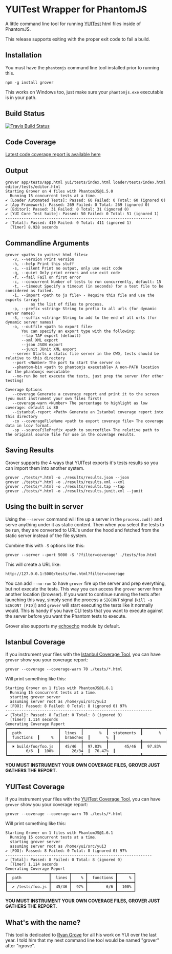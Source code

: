 YUITest Wrapper for PhantomJS
=============================

A little command line tool for running [YUITest](http://yuilibrary.com/yuitest) html
files inside of PhantomJS.

This release supports exiting with the proper exit code to fail a build.


Installation
------------

You must have the `phantomjs` command line tool installed prior to running this.

    npm -g install grover

This works on Windows too, just make sure your `phantomjs.exe` executable is in your path.

Build Status
------------

[![Travis Build Status](https://secure.travis-ci.org/yui/grover.png?branch=master)](http://travis-ci.org/yui/grover)

Code Coverage
-------------

[Latest code coverage report is available here](http://yui.github.com/grover/lib/index.html)

Output
------

    grover app/tests/app.html yui/tests/index.html loader/tests/index.html editor/tests/editor.html
    Starting Grover on 4 files with PhantomJS@1.5.0
      Running 15 concurrent tests at a time.
    ✔ [Loader Automated Tests]: Passed: 60 Failed: 0 Total: 60 (ignored 0)
    ✔ [App Framework]: Passed: 269 Failed: 0 Total: 269 (ignored 0)
    ✔ [Editor]: Passed: 31 Failed: 0 Total: 31 (ignored 0)
    ✔ [YUI Core Test Suite]: Passed: 50 Failed: 0 Total: 51 (ignored 1)
    ----------------------------------------------------------------
    ✔ [Total]: Passed: 410 Failed: 0 Total: 411 (ignored 1)
      [Timer] 8.928 seconds


Commandline Arguments
---------------------

    grover <paths to yuitest html files>
       -v, --version Print version
       -h, --help Print this stuff
       -s, --silent Print no output, only use exit code
       -q, --quiet Only print errors and use exit code
       -f, --fail Fail on first error
       -c, --concurrent Number of tests to run concurrently, default: 15
       -t, --timeout Specify a timeout (in seconds) for a test file to be considered as failed.
       -i, --import <path to js file> - Require this file and use the exports (array)
               as the list of files to process.
       -p, --prefix <string> String to prefix to all urls (for dynamic server names)
       -S, --suffix <string> String to add to the end of all urls (for dynamic server names)
       -o, --outfile <path to export file>
           You can specify an export type with the following:
           --tap TAP export (default)
           --xml XML export
           --json JSON export
           --junit JUnit XML export
       --server Starts a static file server in the CWD, tests should be relative to this directory
       --port <Number> The port to start the server on
       --phantom-bin <path to phantomjs executable> A non-PATH location for the phantomjs executable
       --no-run Do not execute the tests, just prep the server (for other testing)

    Coverage Options
       --coverage Generate a coverage report and print it to the screen (you must instrument your own files first)
       --coverage-warn <Number> The percentage to highlight as low coverage: default is 80
       --istanbul-report <Path> Generate an Istanbul coverage report into this directory
       -co --coverageFileName <path to export coverage file> The coverage data in lcov format.
       -sp --sourceFilePrefix <path to sourcefile> The relative path to the original source file for use in the coverage results.

Saving Results
--------------

Grover supports the 4 ways that YUITest exports it's tests results so you can import them
into another system.

    grover ./tests/*.html -o ./results/results.json --json
    grover ./tests/*.html -o ./results/results.xml --xml
    grover ./tests/*.html -o ./results/results.tap --tap
    grover ./tests/*.html -o ./results/results.junit.xml --junit

Using the built in server
-------------------------

Using the `--server` command will fire up a server in the `process.cwd()` and serve anything
under it as static content. Then when you select the tests to be run, they are converted to URL's
under the hood and fetched from the static server instead of the file system.

Combine this with `-S` options like this:

    grover --server --port 5000 -S '?filter=coverage' ./tests/foo.html

This will create a URL like:

    http://127.0.0.1:5000/tests/foo.html?filter=coverage

You can add `--no-run` to have `grover` fire up the server and prep everything, but not execute the tests.
This way you can access the `grover` server from another location (browser). If you want to continue
running the tests after launching this way, simply send the process a `SIGCONT` signal (`kill -s SIGCONT [PID]`)
and `grover` will start executing the tests like it normally would. This is handy if you have CLI tests that you 
want to execute against the server before you want the Phantom tests to execute.

Grover also supports my [echoecho](https://github.com/davglass/echoecho) module by default.


Istanbul Coverage
-----------------
If you instrument your files with the [Istanbul Coverage Tool](https://github.com/gotwarlost/istanbul), you can 
have `grover` show you your coverage report:

    grover --coverage --coverage-warn 70 ./tests/*.html

Will print something like this:

    Starting Grover on 1 files with PhantomJS@1.6.1
      Running 15 concurrent tests at a time.
      starting grover server
      assuming server root as /home/yui/src/yui3
    ✔ [FOO]: Passed: 8 Failed: 0 Total: 8 (ignored 0) 97%
    ----------------------------------------------------------------
    ✔ [Total]: Passed: 8 Failed: 0 Total: 8 (ignored 0)
      [Timer] 1.114 seconds
    Generating Coverage Report
    ┏━━━━━━━━━━━━━━━━━━━━━━┳━━━━━━━━━┳━━━━━━━━━━┳━━━━━━━━━━━━━━┳━━━━━━━━━━┳━━━━━━━━━━━━━┳━━━━━━━━┳━━━━━━━━━━━━┳━━━━━━━━━━┓
    ┃  path                ┃  lines  ┃       %  ┃  statements  ┃       %  ┃  functions  ┃     %  ┃  branches  ┃       %  ┃
    ┣━━━━━━━━━━━━━━━━━━━━━━╋━━━━━━━━━╋━━━━━━━━━━╋━━━━━━━━━━━━━━╋━━━━━━━━━━╋━━━━━━━━━━━━━╋━━━━━━━━╋━━━━━━━━━━━━╋━━━━━━━━━━┫
    ┃  ✖ build/foo/foo.js  ┃  45/46  ┃  97.83%  ┃       45/46  ┃  97.83%  ┃        6/6  ┃  100%  ┃     26/34  ┃  76.47%  ┃
    ┗━━━━━━━━━━━━━━━━━━━━━━┻━━━━━━━━━┻━━━━━━━━━━┻━━━━━━━━━━━━━━┻━━━━━━━━━━┻━━━━━━━━━━━━━┻━━━━━━━━┻━━━━━━━━━━━━┻━━━━━━━━━━┛

**YOU MUST INSTRUMENT YOUR OWN COVERAGE FILES, GROVER JUST GATHERS THE REPORT.**

YUITest Coverage
----------------

If you instrument your files with the [YUITest Coverage Tool](http://yuilibrary.com/yuitest/), you can 
have `grover` show you your coverage report:

    grover --coverage --coverage-warn 70 ./tests/*.html

Will print something like this:

    Starting Grover on 1 files with PhantomJS@1.6.1
      Running 15 concurrent tests at a time.
      starting grover server
      assuming server root as /home/yui/src/yui3
    ✔ [FOO]: Passed: 8 Failed: 0 Total: 8 (ignored 0) 97%
    ----------------------------------------------------------------
    ✔ [Total]: Passed: 8 Failed: 0 Total: 8 (ignored 0)
      [Timer] 1.114 seconds
    Generating Coverage Report
    ┏━━━━━━━━━━━━━━━━━━┳━━━━━━━━┳━━━━━━┳━━━━━━━━━━━━┳━━━━━━━┓
    ┃  path            ┃  lines ┃    % ┃  functions ┃     % ┃
    ┣━━━━━━━━━━━━━━━━━━╋━━━━━━━━╋━━━━━━╋━━━━━━━━━━━━╋━━━━━━━┫
    ┃  ✔ /tests/foo.js ┃  45/46 ┃  97% ┃        6/6 ┃  100% ┃
    ┗━━━━━━━━━━━━━━━━━━┻━━━━━━━━┻━━━━━━┻━━━━━━━━━━━━┻━━━━━━━┛

**YOU MUST INSTRUMENT YOUR OWN COVERAGE FILES, GROVER JUST GATHERS THE REPORT.**

What's with the name?
---------------------

This tool is dedicated to [Ryan Grove](https://github.com/rgrove) for all his work on YUI over the last year.
I told him that my next command line tool would be named "grover" after "rgrove".
